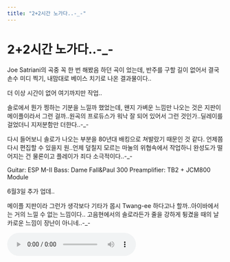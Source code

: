 ```yaml
---
title: "2+2시간 노가다..-_-"
---
```

# 2+2시간 노가다..-_-

Joe Satriani의 곡중 꼭 한 번 해봤음 하던 곡이 었는데, 반주를 구할 길이 없어서 결국 손수 미디 찍기, 내맘대로 베이스 치기로 나온 결과물이다..

더 이상 시간이 없어 여기까지만 작업..

솔로에서 뭔가 찡하는 기분을 느낄까 했었는데, 왠지 가벼운 느낌만 나오는 것은 지판이 메이플이라서 그런 걸까..원곡의 프로듀스가 워낙 잘 되어 있어서 그런 것인가..딜레이를 걸었더니 지저분함만 더한다..-_-

다시 들어보니 솔로가 나오는 부분을 80년대 배킹으로 쳐발랐기 때문인 것 같다. 언제쯤 다시 편집할 수 있을지 원..언제 덮칠지 모르는 마눌의 위협속에서 작업하니 완성도가 떨어지는 건 물론이고 플레이가 죄다 소극적이다..-_-

Guitar: ESP M-II
Bass: Dame Fall&amp;Paul 300
Preamplifier: TB2 + JCM800 Module

6월3일 추가 업데..

메이플 지판이라 그런가 생각보다 기타가 몹시 Twang-ee 하다고나 할까..아이바에서는 거의 느낄 수 없는 느낌이다.. 고음현에서의 솔로라든가 줄을 강하게 튕겼을 때의 날카로운 느낌이 장난이 아니네..-_-

<audio src="/assets/images/7212f4bcd01bd88e1733856e578dd288.mp3" controls preload></audio>




